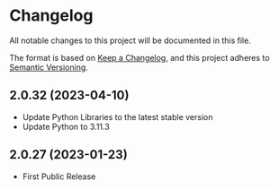 # Changelog

All notable changes to this project will be documented in this file.

The format is based on [Keep a Changelog](https://keepachangelog.com/en/1.0.0/),
and this project adheres to [Semantic Versioning](https://semver.org/spec/v2.0.0.html).

## 2.0.32 (2023-04-10)

- Update Python Libraries to the latest stable version
- Update Python to 3.11.3

## 2.0.27 (2023-01-23)

- First Public Release
